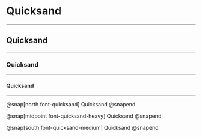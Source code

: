 # Quicksand

---

## Quicksand

---

### Quicksand

---

#### Quicksand

---

@snap[north font-quicksand]
Quicksand
@snapend

@snap[midpoint font-quicksand-heavy]
Quicksand
@snapend

@snap[south font-quicksand-medium]
Quicksand
@snapend
